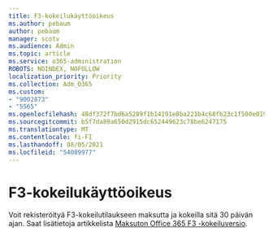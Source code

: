 ```yaml
---
title: F3-kokeilukäyttöoikeus
ms.author: pebaum
author: pebaum
manager: scotv
ms.audience: Admin
ms.topic: article
ms.service: o365-administration
ROBOTS: NOINDEX, NOFOLLOW
localization_priority: Priority
ms.collection: Adm_O365
ms.custom:
- "9002873"
- "5565"
ms.openlocfilehash: 48df372f7bd6a5289f1b14191e8ba221b4c68fb23c1f500e0191e2ddda3c4114
ms.sourcegitcommit: b5f7da89a650d2915dc652449623c78be6247175
ms.translationtype: MT
ms.contentlocale: fi-FI
ms.lasthandoff: 08/05/2021
ms.locfileid: "54089977"
---
```

# <a name="f3-trail-license"></a>F3-kokeilukäyttöoikeus

Voit rekisteröityä F3-kokeilutilaukseen maksutta ja kokeilla sitä 30 päivän ajan. Saat lisätietoja artikkelista [Maksuton Office 365 F3 -kokeiluversio](https://go.microsoft.com/fwlink/p/?LinkID=848845&clcid=0x409&culture=en-us&country=US).
